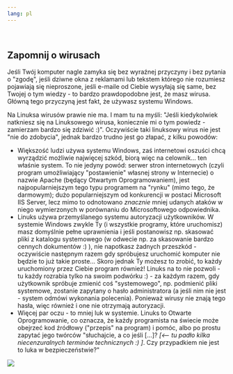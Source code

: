 ```yaml
---
lang: pl
---
```

﻿



<h2>Zapomnij o wirusach</h2>

Jeśli Twój komputer nagle zamyka się bez wyraźnej przyczyny i bez
pytania o "zgodę", jeśli dziwne okna z reklamami lub tekstem którego
nie rozumiesz pojawiają się nieproszone, jeśli e-maile od Ciebie wysyłają
się same, bez Twojej o tym wiedzy - to bardzo prawdopodobne jest, że masz
wirusa. Główną tego przyczyną jest fakt, że używasz systemu Windows.

Na Linuksa wirusów prawie nie ma. I mam tu na myśli: "Jeśli kiedykolwiek
natkniesz się na Linuksowego wirusa, koniecznie mi o tym powiedz - zamierzam
bardzo się zdziwić :)". Oczywiście taki linuksowy wirus nie jest "nie do
zdobycia", jednak bardzo trudno jest go złapać, z kilku powodów:

<ul>

<li>Większość ludzi używa systemu Windows, zaś internetowi oszuści chcą
wyrządzić możliwie najwięcej szkód, biorą więc na celownik... ten właśnie system.
To nie jedyny powód: serwer stron internetowych (czyli program
umożliwiający "postawienie" własnej strony w Internecie) o nazwie Apache
(będący Otwartym Oprogramowaniem), jest najpopularniejszym tego typu
programem na "rynku" (mimo tego, że darmowym); dużo popularniejszym od
konkurencji w postaci Microsoft IIS Server, lecz mimo to odnotowano
<i>znacznie</i> mniej udanych ataków w niego wymierzonych w porównaniu
do Microsoftowego odpowiednika.</li>

<li>Linuks używa przemyślanego systemu autoryzacji użytkowników. W systemie Windows
zwykle Ty (i wszystkie programy, które uruchomisz) masz domyślnie pełne
uprawnienia i jeśli postanowisz np. skasować pliki z katalogu systemowego
(w odwecie np. za skasowanie bardzo cennych dokumentów :) ), nie napotkasz żadnych
przeszkód - oczywiście następnym razem gdy spróbujesz uruchomić komputer nie
będzie to już takie proste... Skoro jednak Ty możesz to zrobić, to każdy
uruchomiony przez Ciebie program również! Linuks na to nie pozwoli - tu każdy
rozrabia tylko na swoim podwórku :) - za każdym razem, gdy użytkownik spróbuje
zmienić coś "systemowego", np. podmienić pliki systemowe, zostanie zapytany
o hasło administratora (a jeśli nim nie jest - system odmówi wykonania
polecenia). Ponieważ wirusy nie znają tego hasła, więc również i one nie
otrzymają autoryzacji.</li>

<li>Więcej par oczu - to mniej luk w systemie. Linuks to Otwarte Oprogramowanie,
co oznacza, że każdy programista na świecie może obejrzeć kod źródłowy ("przepis"
na program) i pomóc, albo po prostu zapytać jego twórców "słuchajcie, a co jeśli
[...]?&nbsp;<i>[<--&nbsp;tu&nbsp;padło&nbsp;kilka niecenzuralnych terminów technicznych :) ]</i>. Czy
przypadkiem nie jest to luka w bezpieczeństwie?"</li>

</ul>

<img src="Images/viruses_thumb.png" />




